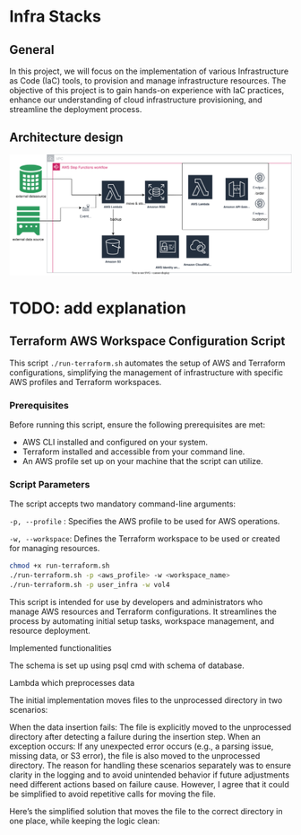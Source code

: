 # Infra Stacks 

## General
In this project, we will focus on the implementation of various Infrastructure as Code (IaC) tools, 
to provision and manage infrastructure resources. The objective of this project is to gain hands-on experience with IaC 
practices, enhance our understanding of cloud infrastructure provisioning, and streamline the deployment process.

## Architecture design
![Optional Image Alt Text](docs/architecture_v2.svg)

# TODO: add explanation

##  Terraform AWS Workspace Configuration Script
This script `./run-terraform.sh` automates the setup of AWS and Terraform configurations, 
simplifying the management of infrastructure with specific AWS profiles and Terraform workspaces.

### Prerequisites
Before running this script, ensure the following prerequisites are met:

- AWS CLI installed and configured on your system.
- Terraform installed and accessible from your command line.
- An AWS profile set up on your machine that the script can utilize.

### Script Parameters
The script accepts two mandatory command-line arguments:

`-p, --profile` : Specifies the AWS profile to be used for AWS operations. 

`-w, --workspace`: Defines the Terraform workspace to be used or created for managing resources.

```bash
chmod +x run-terraform.sh 
./run-terraform.sh -p <aws_profile> -w <workspace_name>
./run-terraform.sh -p user_infra -w vol4
```

This script is intended for use by developers and administrators who manage AWS resources and Terraform 
configurations. It streamlines the process by automating initial setup tasks, workspace management, 
and resource deployment.



Implemented functionalities


The schema is set up using psql cmd with schema of database.

Lambda which preprocesses data 

The initial implementation moves files to the unprocessed directory in two scenarios:

When the data insertion fails: The file is explicitly moved to the unprocessed directory after detecting a failure during the insertion step.
When an exception occurs: If any unexpected error occurs (e.g., a parsing issue, missing data, or S3 error), the file is also moved to the unprocessed directory.
The reason for handling these scenarios separately was to ensure clarity in the logging and to avoid unintended behavior if future adjustments need different actions based on failure cause. However, I agree that it could be simplified to avoid repetitive calls for moving the file.

Here’s the simplified solution that moves the file to the correct directory in one place, while keeping the logic clean:


